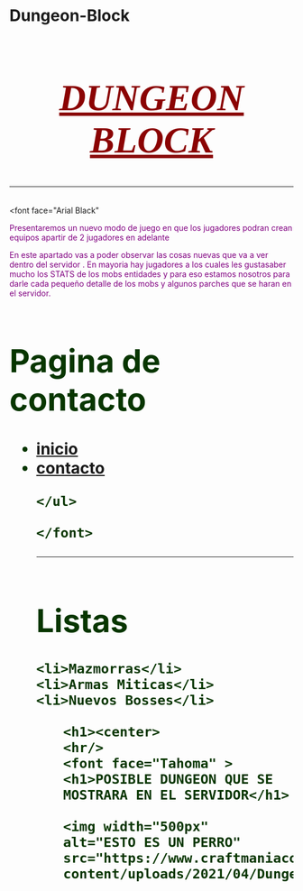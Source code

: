 # Dungeon-Block
<html>
  <head>
   <title> Oficial / Dengeons Block / DEUS </title
  </head>
 <body>
  <h3><center>
  
 <font face="Brush Script MT" >
 <h1 style="color:red">
   <font color="#8b0303"> <h1/> <u><i>  DUNGEON BLOCK  </u></i></h1> </font>
  <hr>
  </h1>
  </center></h3>

</font>

<font face="Arial Black"

<font color="purple"  >

<p> Presentaremos un nuevo modo de juego en que los jugadores podran crean equipos apartir de 2 jugadores en adelante <p>
<p> En este apartado vas a poder observar las cosas nuevas que va a ver dentro del servidor . En mayoria hay jugadores a los cuales les 
	gustasaber mucho los STATS de los mobs entidades y para eso estamos nosotros para darle cada pequeño detalle de los mobs y algunos parches que se haran en el servidor. <p>
 <h1>
  </font>


<font color="##873600"  >
<h1>Pagina de contacto</h1>
	<ul>
		<li>
		<a href="Pagina web.html">inicio</a>
		</li>
		<li> <a href="contacto.html" > contacto</a> </li>

	</ul>
	
	</font>
<hr/>
<font color="##873600"  >
<h1>Listas</h1
	<ul>
		
	<li>Mazmorras</li>
	<li>Armas Miticas</li>
	<li>Nuevos Bosses</li>
 </font>
	<ul/>

	<h1><center>
	<hr/>
	<font face="Tahoma" > <h1>POSIBLE DUNGEON QUE SE MOSTRARA EN EL SERVIDOR</h1>
	
	<img width="500px"	alt="ESTO ES UN PERRO" src="https://www.craftmaniacos.com/wp-content/uploads/2021/04/DungeonsContent.jpg"
	

	
	

 </body>


</html>

<link rel="stylesheet" type="text/css" href="CSS" >
